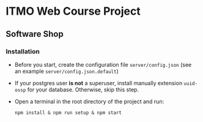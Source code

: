 # ITMO Web Course Project
## Software Shop

### Installation
* Before you start, create the configuration file `server/config.json`
  (see an example `server/config.json.default`)

* If your postgres user **is not** a superuser, install manually extension `uuid-ossp` for your database. Otherwise, skip this step.

* Open a terminal in the root directory of the project and run:

  `npm install & npm run setup & npm start`
